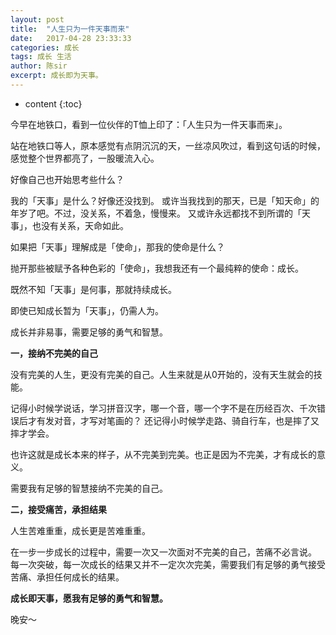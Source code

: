 ```yaml
---
layout: post
title:  "人生只为一件天事而来"
date:   2017-04-28 23:33:33
categories: 成长
tags: 成长 生活
author: 陈sir
excerpt: 成长即为天事。
---
```

* content
{:toc}

今早在地铁口，看到一位伙伴的T恤上印了：「人生只为一件天事而来」。

站在地铁口等人，原本感觉有点阴沉沉的天，一丝凉风吹过，看到这句话的时候，感觉整个世界都亮了，一股暖流入心。

好像自己也开始思考些什么？

我的「天事」是什么？好像还没找到。
或许当我找到的那天，已是「知天命」的年岁了吧。不过，没关系，不着急，慢慢来。
又或许永远都找不到所谓的「天事」，也没有关系，天命如此。

如果把「天事」理解成是「使命」，那我的使命是什么？

抛开那些被赋予各种色彩的「使命」，我想我还有一个最纯粹的使命：成长。

既然不知「天事」是何事，那就持续成长。

即使已知成长暂为「天事」，仍需人为。

成长并非易事，需要足够的勇气和智慧。

**一，接纳不完美的自己**

没有完美的人生，更没有完美的自己。人生来就是从0开始的，没有天生就会的技能。

记得小时候学说话，学习拼音汉字，哪一个音，哪一个字不是在历经百次、千次错误后才有发对音，才写对笔画的？
还记得小时候学走路、骑自行车，也是摔了又摔才学会。

也许这就是成长本来的样子，从不完美到完美。也正是因为不完美，才有成长的意义。

需要我有足够的智慧接纳不完美的自己。

**二，接受痛苦，承担结果**

人生苦难重重，成长更是苦难重重。

在一步一步成长的过程中，需要一次又一次面对不完美的自己，苦痛不必言说。
每一次突破，每一次成长的结果又并不一定次次完美，需要我们有足够的勇气接受苦痛、承担任何成长的结果。

**成长即天事，愿我有足够的勇气和智慧。**

晚安～